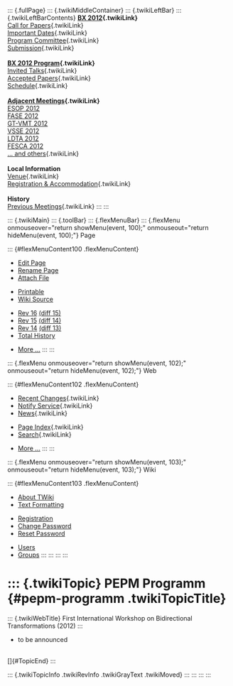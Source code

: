 ::: {.fullPage}
::: {.twikiMiddleContainer}
::: {.twikiLeftBar}
::: {.twikiLeftBarContents}
**[BX 2012](WebHome){.twikiLink}**\
[Call for Papers](CallForPapers){.twikiLink}\
[Important Dates](ImportantDates){.twikiLink}\
[Program Committee](ProgramCommittee){.twikiLink}\
[Submission](PaperSubmission){.twikiLink}\
\
**[BX 2012 Program](Program){.twikiLink}**\
[Invited Talks](InvitedTalks){.twikiLink}\
[Accepted Papers](AcceptedPapers){.twikiLink}\
[Schedule](Program){.twikiLink}\
\
**[Adjacent Meetings](AdjacentMeetings){.twikiLink}**\
[ESOP 2012](http://www2.in.tum.de/esop2012/)\
[FASE 2012](http://www.etaps.org/2012/fase)\
[GT-VMT 2012](http://www.cem.brighton.ac.uk/gt-vmt12/)\
[VSSE 2012](http://sysrun.haifa.il.ibm.com/hrl/vsse2012/)\
[LDTA 2012](http://ldta.info/)\
[FESCA 2012](http://fesca.ipd.kit.edu/fesca2012/)\
[\... and others](AdjacentMeetings){.twikiLink}\
\
**Local Information**\
[Venue](WorkshopVenue){.twikiLink}\
[Registration & Accommodation](RegistrationAndAccomodation){.twikiLink}\
\
**History**\
[Previous Meetings](PreviousMeetings){.twikiLink}
:::
:::

::: {.twikiMain}
::: {.toolBar}
::: {.flexMenuBar}
::: {.flexMenu onmouseover="return showMenu(event, 100);" onmouseout="return hideMenu(event, 100);"}
Page

::: {#flexMenuContent100 .flexMenuContent}
-   [Edit
    Page](http://www.program-transformation.org/edit/BX12/PEPMProgram?t=1536828745)
-   [Rename
    Page](http://www.program-transformation.org/rename/BX12/PEPMProgram)
-   [Attach
    File](http://www.program-transformation.org/attach/BX12/PEPMProgram)

<!-- -->

-   [Printable](http://www.program-transformation.org/view/BX12/PEPMProgram?skin=print.pattern)
-   [Wiki
    Source](http://www.program-transformation.org/view/BX12/PEPMProgram?skin=text&raw=on&contenttype=text/plain)

<!-- -->

-   [Rev
    16](http://www.program-transformation.org/view/BX12/PEPMProgram?rev=1.16)
    [(diff 15)](http://www.program-transformation.org/rdiff/BX12/PEPMProgram?rev1=1.16&rev2=1.15)
-   [Rev
    15](http://www.program-transformation.org/view/BX12/PEPMProgram?rev=1.15)
    [(diff 14)](http://www.program-transformation.org/rdiff/BX12/PEPMProgram?rev1=1.15&rev2=1.14)
-   [Rev
    14](http://www.program-transformation.org/view/BX12/PEPMProgram?rev=1.14)
    [(diff 13)](http://www.program-transformation.org/rdiff/BX12/PEPMProgram?rev1=1.14&rev2=1.13)
-   [Total
    History](http://www.program-transformation.org/rdiff/BX12/PEPMProgram)

<!-- -->

-   [More
    \...](http://www.program-transformation.org/oops/BX12/PEPMProgram?template=oopsmore&param1=1.16&param2=1.16)
:::
:::

::: {.flexMenu onmouseover="return showMenu(event, 102);" onmouseout="return hideMenu(event, 102);"}
Web

::: {#flexMenuContent102 .flexMenuContent}
-   [Recent Changes](WebChanges){.twikiLink}
-   [Notify Service](WebNotify){.twikiLink}
-   [News](WebNews){.twikiLink}

<!-- -->

-   [Page Index](WebIndex){.twikiLink}
-   [Search](WebSearch){.twikiLink}

<!-- -->

-   [More
    \...](http://www.program-transformation.org/oops/BX12/PEPMProgram?template=oopsmore&param1=1.16&param2=1.16)
:::
:::

::: {.flexMenu onmouseover="return showMenu(event, 103);" onmouseout="return hideMenu(event, 103);"}
Wiki

::: {#flexMenuContent103 .flexMenuContent}
-   [About
    TWiki](http://www.program-transformation.org/view/TWiki/WebHome)
-   [Text
    Formatting](http://www.program-transformation.org/view/TWiki/TextFormattingRules)

<!-- -->

-   [Registration](http://www.program-transformation.org/view/TWiki/TWikiRegistration)
-   [Change
    Password](http://www.program-transformation.org/view/TWiki/ChangePassword)
-   [Reset
    Password](http://www.program-transformation.org/view/TWiki/ResetPassword)

<!-- -->

-   [Users](http://www.program-transformation.org/view/Main/TWikiUsers)
-   [Groups](http://www.program-transformation.org/view/Main/TWikiGroups)
:::
:::
:::
:::

::: {.twikiTopic}
PEPM Programm {#pepm-programm .twikiTopicTitle}
=============

::: {.twikiWebTitle}
First International Workshop on Bidirectional Transformations (2012)
:::

-   to be announced

\
[]{#TopicEnd}
:::

::: {.twikiTopicInfo .twikiRevInfo .twikiGrayText .twikiMoved}
:::
:::
:::
:::
